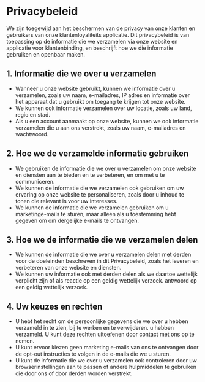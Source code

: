 # Privacybeleid

We zijn toegewijd aan het beschermen van de privacy van onze klanten en gebruikers van onze klantenloyaliteits
applicatie. Dit privacybeleid is van toepassing op de informatie die we verzamelen via onze website en
applicatie voor klantenbinding, en beschrijft hoe we die informatie gebruiken en openbaar maken.

## 1. Informatie die we over u verzamelen
 - Wanneer u onze website gebruikt, kunnen we informatie over u verzamelen, zoals uw naam, e-mailadres, IP
adres en informatie over het apparaat dat u gebruikt om toegang te krijgen tot onze website.
 - We kunnen ook informatie verzamelen over uw locatie, zoals uw land, regio en stad.
 - Als u een account aanmaakt op onze website, kunnen we ook informatie verzamelen die u aan ons verstrekt,
zoals uw naam, e-mailadres en wachtwoord.

## 2. Hoe we de verzamelde informatie gebruiken
 - We gebruiken de informatie die we over u verzamelen om onze website en diensten aan te bieden en te verbeteren, en om
met u te communiceren.
 - We kunnen de informatie die we verzamelen ook gebruiken om uw ervaring op onze website te personaliseren, zoals door
u inhoud te tonen die relevant is voor uw interesses.
 - We kunnen de informatie die we verzamelen gebruiken om u marketinge-mails te sturen, maar alleen als u toestemming hebt gegeven om
om dergelijke e-mails te ontvangen.

## 3. Hoe we de informatie die we verzamelen delen
 - We kunnen de informatie die we over u verzamelen delen met derden voor de doeleinden beschreven in
dit Privacybeleid, zoals het leveren en verbeteren van onze website en diensten.
 - We kunnen uw informatie ook met derden delen als we daartoe wettelijk verplicht zijn of als reactie op een geldig wettelijk verzoek.
antwoord op een geldig wettelijk verzoek.

## 4. Uw keuzes en rechten
 - U hebt het recht om de persoonlijke gegevens die we over u hebben verzameld in te zien, bij te werken en te verwijderen.
u hebben verzameld. U kunt deze rechten uitoefenen door contact met ons op te nemen.
 - U kunt ervoor kiezen geen marketing e-mails van ons te ontvangen door de opt-out instructies te volgen in de
e-mails die we u sturen.
 - U kunt de informatie die we over u verzamelen ook controleren door uw browserinstellingen aan te passen of
andere hulpmiddelen te gebruiken die door ons of door derden worden verstrekt.